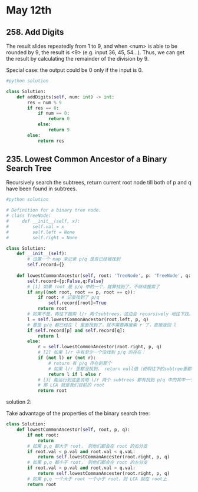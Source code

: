 # May 12th

## 258. Add Digits

The result slides repeatedly from 1 to 9, and when &lt;num&gt; is able to be rounded by 9, the result is &lt;9&gt; \(e.g. input 36, 45, 54...\). Thus, we can get the result by calculating the remainder of the division by 9.

Special case: the output could be 0 only if the input is 0.

```python
#python solution

class Solution:
    def addDigits(self, num: int) -> int:
        res = num % 9
        if res == 0:
            if num == 0:
                return 0
            else:
                return 9
        else:
            return res
```

## 235. Lowest Common Ancestor of a Binary Search Tree

Recursively search the subtrees, return current root node till both of p and q have been found in subtrees.

```python
#python solution

# Definition for a binary tree node.
# class TreeNode:
#     def __init__(self, x):
#         self.val = x
#         self.left = None
#         self.right = None

class Solution:
    def __init__(self):
        # 设置一个 map 来记录 p/q 是否已经被找到
        self.record={}
        
    def lowestCommonAncestor(self, root: 'TreeNode', p: 'TreeNode', q: 'TreeNode') -> 'TreeNode':
        self.record={p:False,q:False}
        # [1] 如果 root 是 p/q 中的一个，就算找到了，不继续搜索了
        if any((not root, root == p, root == q)): 
            if root: # 记录找到了 p/q
                self.record[root]=True
            return root
        # 如果不是，再往下搜索 l/r 两个subtrees，这边会 recursively 地往下找，直到触发[1][2][3]开始朝上return
        l = self.lowestCommonAncestor(root.left, p, q)
        # 要是 p/q 都已经在 l 里面找到了，就不需要再搜索 r 了，直接返回 l
        if self.record[p] and self.record[q]:
            return l    
        else:
            r = self.lowestCommonAncestor(root.right, p, q)
            # [2] 如果 l/r 中有至少一个没找到 p/q 的存在：
            if (not l) or (not r): 
                # return 有 p/q 存在的那个
                # 如果 l/r 里都没找到， return null值（说明往下的subtree里都没有）
                return l if l else r
            # [3] 能运行到这里说明 l/r 两个 subtrees 都有找到 p/q 中的其中一个
            # 那 LCA 就是我们目前的 root
            return root
```

solution 2: 

Take advantage of the properties of the binary search tree:

```python
class Solution:
    def lowestCommonAncestor(self, root, p, q):
        if not root:
            return
        # 如果 p,q 都大于 root， 则他们都会在 root 的右分支
        if root.val < p.val and root.val < q.vaL:
            return self.lowestCommanAncester(root.right, p, q)
        # 如果 p,q 都小于 root， 则他们都会在 root 的左分支
        if root.val > p.val and root.val > q.val:
            return self.lowestCommanAncester(root.right, p, q)
        # 如果 p,q 一个大于 root 一个小于 root，则 LCA 就在 root上
        return root
```



